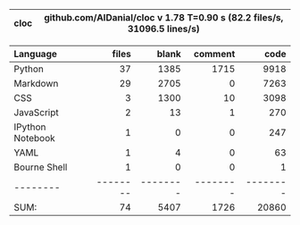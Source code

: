 cloc|github.com/AlDanial/cloc v 1.78  T=0.90 s (82.2 files/s, 31096.5 lines/s)
--- | ---

Language|files|blank|comment|code
:-------|-------:|-------:|-------:|-------:
Python|37|1385|1715|9918
Markdown|29|2705|0|7263
CSS|3|1300|10|3098
JavaScript|2|13|1|270
IPython Notebook|1|0|0|247
YAML|1|4|0|63
Bourne Shell|1|0|0|1
--------|--------|--------|--------|--------
SUM:|74|5407|1726|20860
